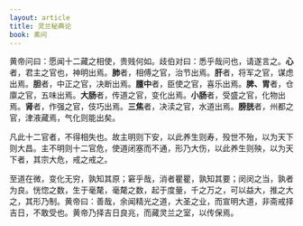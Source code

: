 ```yaml
---
layout: article
title: 灵兰秘典论
book: 素问
---
```


黄帝问曰：愿闻十二藏之相使，贵贱何如。歧伯对曰：悉乎哉问也，请遂言之。**心**者，君主之官也，神明出焉。**肺**者，相傅之官，治节出焉。**肝**者，将军之官，谋虑出焉。**胆**者，中正之官，决断出焉。**膻中**者，臣使之官，喜乐出焉。**脾、胃**者，仓廪之官，五味出焉。**大肠**者，传道之官，变化出焉。**小肠**者，受盛之官，化物出焉。**肾**者，作强之官，伎巧出焉。**三焦**者，决渎之官，水道出焉。**膀胱**者，州都之官，津液藏焉，气化则能出矣。

凡此十二官者，不得相失也。故主明则下安，以此养生则寿，殁世不殆，以为天下则大昌。主不明则十二官危，使道闭塞而不通，形乃大伤，以此养生则殃，以为天下者，其宗大危，戒之戒之。

至道在微，变化无穷，孰知其原；窘乎哉，消者瞿瞿，孰知其要；闵闵之当，孰者为良。恍惚之数，生于毫氂，毫氂之数，起于度量，千之万之，可以益大，推之大之，其形乃制。黄帝曰：善哉，余闻精光之道，大圣之业，而宣明大道，非斋戒择吉日，不敢受也。黄帝乃择吉日良兆，而藏灵兰之室，以传保焉。

